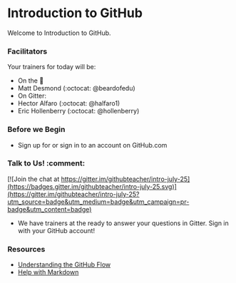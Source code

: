 # Introduction to GitHub

Welcome to Introduction to GitHub. 

### Facilitators

Your trainers for today will be:

- On the :microphone: 
 - Matt Desmond (:octocat: @beardofedu) 
- On Gitter: 
 - Hector Alfaro (:octocat: @halfaro1)
 - Eric Hollenberry (:octocat: @hollenberry)

### Before we Begin

- Sign up for or sign in to an account on GitHub.com

### Talk to Us! :comment:

[![Join the chat at https://gitter.im/githubteacher/intro-july-25](https://badges.gitter.im/githubteacher/intro-july-25.svg)](https://gitter.im/githubteacher/intro-july-25?utm_source=badge&utm_medium=badge&utm_campaign=pr-badge&utm_content=badge)

- We have trainers at the ready to answer your questions in Gitter. Sign in with your GitHub account!

### Resources

- [Understanding the GitHub Flow](https://guides.github.com/introduction/flow/)
- [Help with Markdown](https://guides.github.com/features/mastering-markdown/)
